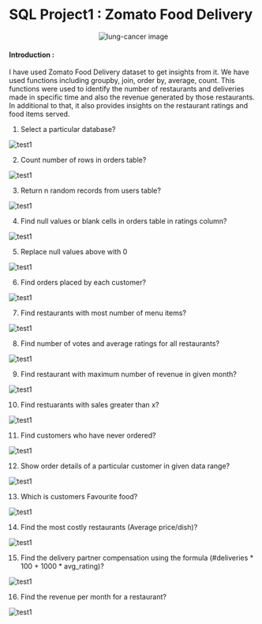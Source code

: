 # SQL Project1 : Zomato Food Delivery

<p align="center">
  <img src="https://github.com/Mervin50/ML_Project2_LungCancer_Classification/assets/167336864/ec41e6a8-50b6-4553-8d68-91dc914dddc3" alt="lung-cancer image">
</p>


#### Introduction : 
I have used Zomato Food Delivery dataset to get insights from it. We have used functions including groupby, join, order by, average, count. This functions were used to identify the number of restaurants and deliveries made in specific time and also the revenue generated by those restaurants. In additional to that, it also provides insights on the restaurant ratings and food items served. 

1. Select a particular database?

![test1](https://github.com/Mervin50/SQL_Project1_Zomato_Food_Delivery/assets/167336864/c7fc5670-80c2-461e-be62-17244879fb10)

2. Count number of rows in orders table?

![test1](https://github.com/Mervin50/SQL_Project1_Zomato_Food_Delivery/assets/167336864/7d43d533-c1ab-4099-af59-9a3e0f187b29)

3. Return n random records from users table?

![test1](https://github.com/Mervin50/SQL_Project1_Zomato_Food_Delivery/assets/167336864/4e325f2b-6d6a-4549-a077-b13ec5c79a87)

4. Find null values or blank cells in orders table in ratings column?

![test1](https://github.com/Mervin50/SQL_Project1_Zomato_Food_Delivery/assets/167336864/3f46bf00-9674-4005-a421-b9cb04faa3c5)

5. Replace null values above with 0

![test1](https://github.com/Mervin50/SQL_Project1_Zomato_Food_Delivery/assets/167336864/265dce29-c770-4956-b84b-db78dfcb8b0b)

6. Find orders placed by each customer?

![test1](https://github.com/Mervin50/SQL_Project1_Zomato_Food_Delivery/assets/167336864/27f42c20-85f3-40d5-873b-253bb06f4866)

7. Find restaurants with most number of menu items?

![test1](https://github.com/Mervin50/SQL_Project1_Zomato_Food_Delivery/assets/167336864/0e2360a8-c00f-407b-a6b0-1e7dacfa061c)

8. Find number of votes and average ratings for all restaurants?

![test1](https://github.com/Mervin50/SQL_Project1_Zomato_Food_Delivery/assets/167336864/d8d10095-255e-49e2-9920-f19a7cf75361)

9. Find restaurant with maximum number of revenue in given month?

![test1](https://github.com/Mervin50/SQL_Project1_Zomato_Food_Delivery/assets/167336864/af1a98b1-2caf-4ffa-9515-59e87f102f60)

10. Find restuarants with sales greater than x?

![test1](https://github.com/Mervin50/SQL_Project1_Zomato_Food_Delivery/assets/167336864/2dba4661-9696-4c38-a33f-93f71c98dffc)

11. Find customers who have never ordered?

![test1](https://github.com/Mervin50/SQL_Project1_Zomato_Food_Delivery/assets/167336864/d31183d0-2641-4ec9-8db6-b58b0d3f597a)

12. Show order details of a particular customer in given data range?

![test1](https://github.com/Mervin50/SQL_Project1_Zomato_Food_Delivery/assets/167336864/85108c4b-8f4c-4b01-b33a-2a260b1e9ee8)

13. Which is customers Favourite food?

![test1](https://github.com/Mervin50/SQL_Project1_Zomato_Food_Delivery/assets/167336864/ffece47f-2236-42e0-9042-a58ceb0cbdc2)

14. Find the most costly restaurants (Average price/dish)?

![test1](https://github.com/Mervin50/SQL_Project1_Zomato_Food_Delivery/assets/167336864/7a591c26-f2b5-4fdf-94f2-f97cfc6a94ea)

15. Find the delivery partner compensation using the formula (#deliveries * 100 + 1000 * avg_rating)?

![test1](https://github.com/Mervin50/SQL_Project1_Zomato_Food_Delivery/assets/167336864/fa9b6c3c-c57d-45e4-ab8f-36962fb8270c)

16. Find the revenue per month for a restaurant?

![test1](https://github.com/Mervin50/SQL_Project1_Zomato_Food_Delivery/assets/167336864/462c6b5e-04f4-48c6-b25f-91a1b650db38)




 






















